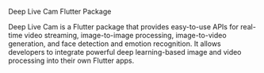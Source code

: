Deep Live Cam Flutter Package

Deep Live Cam is a Flutter package that provides easy-to-use APIs for real-time video streaming, image-to-image processing, image-to-video generation, and face detection and emotion recognition. It allows developers to integrate powerful deep learning-based image and video processing into their own Flutter apps.
